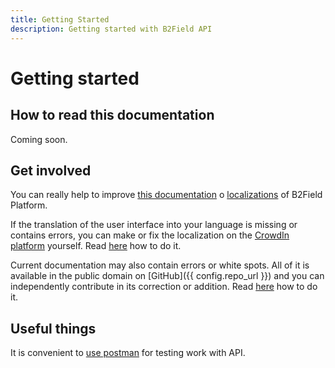 ```yaml
---
title: Getting Started
description: Getting started with B2Field API
---
```


# Getting started

## How to read this documentation

Coming soon.

## Get involved

You can really help to improve [this documentation](./get-involved.md) o
 [localizations](./localizations/localizations.md) of B2Field Platform.

If the translation of the user interface into your language is missing or contains errors, 
you can make or fix the localization on the [CrowdIn platform](https://crowdin.com/) yourself. 
Read [here](./localizations/localizations.md) how to do it.

Current documentation may also contain errors or white spots. 
All of it is available in the public domain on [GitHub]({{ config.repo_url }}) and you can 
independently contribute in its correction or addition.
Read [here](./get-involved.md) how to do it.


## Useful things

It is convenient to [use postman](./postman.md) for testing work with API.
